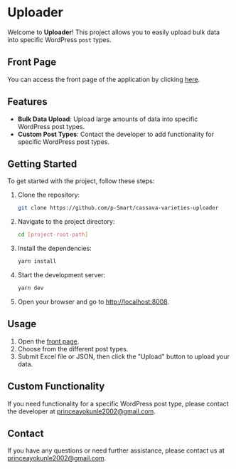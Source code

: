 # Uploader

Welcome to **Uploader**! This project allows you to easily upload bulk data into specific WordPress `post` types.

## Front Page

You can access the front page of the application by clicking [here](http://localhost:8008).

## Features

- **Bulk Data Upload**: Upload large amounts of data into specific WordPress post types.
- **Custom Post Types**: Contact the developer to add functionality for specific WordPress post types.

## Getting Started

To get started with the project, follow these steps:

1. Clone the repository:
    ```sh
    git clone https://github.com/p-Smart/cassava-varieties-uploader
    ```
2. Navigate to the project directory:
    ```sh
    cd [project-root-path]
    ```
3. Install the dependencies:
    ```sh
    yarn install
    ```
4. Start the development server:
    ```sh
    yarn dev
    ```
5. Open your browser and go to [http://localhost:8008](http://localhost:8008).

## Usage

1. Open the [front page](http://localhost:8008).
2. Choose from the different post types.
3. Submit Excel file or JSON, then click the "Upload" button to upload your data.

## Custom Functionality

If you need functionality for a specific WordPress post type, please contact the developer at [princeayokunle2002@gmail.com](mailto:princeayokunle2002@gmail.com).

## Contact

If you have any questions or need further assistance, please contact us at [princeayokunle2002@gmail.com](mailto:princeayokunle2002@gmail.com).
